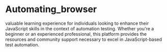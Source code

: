 # Automating_browser
valuable learning experience for individuals looking to enhance their JavaScript skills in the context of automation testing. Whether you're a beginner or an experienced professional, this platform provides the resources and community support necessary to excel in JavaScript-based test automation.
